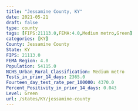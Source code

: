 ```yaml
---
title: "Jessamine County, KY"
date: 2021-05-21
draft: false
type: county
tags: [FIPS:21113.0,FEMA:4.0,Medium metro,Green]
categories: [KY]
County: Jessamine County
State: KY
FIPS: 21113.0
FEMA_Region: 4.0
Population: 54115.0
NCHS_Urban_Rural_Classification: Medium metro
Tests_in_prior_14_days: 2365.0
Fourteen_day_test_rate_per_100000: 4370.0
Percent_Positivity_in_prior_14_days: 0.043
Level: Green
url: /states/KY/jessamine-county
---
```



